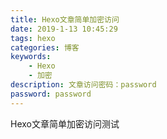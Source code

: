 ```yaml
---
title: Hexo文章简单加密访问
date: 2019-1-13 10:45:29
tags: hexo
categories: 博客
keywords:
	- Hexo
	- 加密
description: 文章访问密码：password
password: password
---
```


Hexo文章简单加密访问测试

